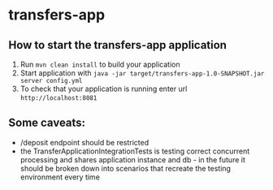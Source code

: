 # transfers-app

How to start the transfers-app application
---

1. Run `mvn clean install` to build your application
2. Start application with `java -jar target/transfers-app-1.0-SNAPSHOT.jar server config.yml`
3. To check that your application is running enter url `http://localhost:8081`


Some caveats:
---
- /deposit endpoint should be restricted
- the TransferApplicationIntegrationTests is testing correct concurrent processing
and shares application instance and db - in the future it should be broken
down into scenarios that recreate the testing environment every time